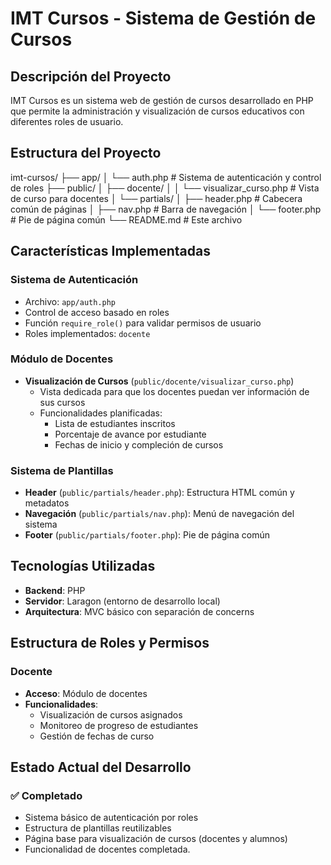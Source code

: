 # IMT Cursos - Sistema de Gestión de Cursos

## Descripción del Proyecto

IMT Cursos es un sistema web de gestión de cursos desarrollado en PHP que permite la administración y visualización de cursos educativos con diferentes roles de usuario.

## Estructura del Proyecto

imt-cursos/
├── app/
│   └── auth.php                 # Sistema de autenticación y control de roles
├── public/
│   ├── docente/
│   │   └── visualizar_curso.php # Vista de curso para docentes
│   └── partials/
│       ├── header.php           # Cabecera común de páginas
│       ├── nav.php              # Barra de navegación
│       └── footer.php           # Pie de página común
└── README.md                    # Este archivo

## Características Implementadas

### Sistema de Autenticación
- Archivo: `app/auth.php`
- Control de acceso basado en roles
- Función `require_role()` para validar permisos de usuario
- Roles implementados: `docente`

### Módulo de Docentes
- **Visualización de Cursos** (`public/docente/visualizar_curso.php`)
  - Vista dedicada para que los docentes puedan ver información de sus cursos
  - Funcionalidades planificadas:
    - Lista de estudiantes inscritos
    - Porcentaje de avance por estudiante
    - Fechas de inicio y compleción de cursos

### Sistema de Plantillas
- **Header** (`public/partials/header.php`): Estructura HTML común y metadatos
- **Navegación** (`public/partials/nav.php`): Menú de navegación del sistema
- **Footer** (`public/partials/footer.php`): Pie de página común

## Tecnologías Utilizadas

- **Backend**: PHP
- **Servidor**: Laragon (entorno de desarrollo local)
- **Arquitectura**: MVC básico con separación de concerns


## Estructura de Roles y Permisos

### Docente
- **Acceso**: Módulo de docentes
- **Funcionalidades**:
  - Visualización de cursos asignados
  - Monitoreo de progreso de estudiantes
  - Gestión de fechas de curso

## Estado Actual del Desarrollo

### ✅ Completado
- Sistema básico de autenticación por roles
- Estructura de plantillas reutilizables
- Página base para visualización de cursos (docentes y alumnos)
- Funcionalidad de docentes completada.


